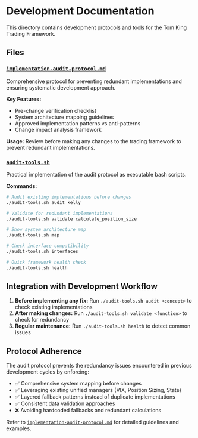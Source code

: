 # Development Documentation

This directory contains development protocols and tools for the Tom King Trading Framework.

## Files

### [`implementation-audit-protocol.md`](implementation-audit-protocol.md)
Comprehensive protocol for preventing redundant implementations and ensuring systematic development approach.

**Key Features:**
- Pre-change verification checklist
- System architecture mapping guidelines  
- Approved implementation patterns vs anti-patterns
- Change impact analysis framework

**Usage:** Review before making any changes to the trading framework to prevent redundant implementations.

### [`audit-tools.sh`](audit-tools.sh)  
Practical implementation of the audit protocol as executable bash scripts.

**Commands:**
```bash
# Audit existing implementations before changes
./audit-tools.sh audit kelly

# Validate for redundant implementations
./audit-tools.sh validate calculate_position_size

# Show system architecture map
./audit-tools.sh map

# Check interface compatibility  
./audit-tools.sh interfaces

# Quick framework health check
./audit-tools.sh health
```

## Integration with Development Workflow

1. **Before implementing any fix:** Run `./audit-tools.sh audit <concept>` to check existing implementations
2. **After making changes:** Run `./audit-tools.sh validate <function>` to check for redundancy
3. **Regular maintenance:** Run `./audit-tools.sh health` to detect common issues

## Protocol Adherence

The audit protocol prevents the redundancy issues encountered in previous development cycles by enforcing:

- ✅ Comprehensive system mapping before changes
- ✅ Leveraging existing unified managers (VIX, Position Sizing, State)
- ✅ Layered fallback patterns instead of duplicate implementations
- ✅ Consistent data validation approaches
- ❌ Avoiding hardcoded fallbacks and redundant calculations

Refer to [`implementation-audit-protocol.md`](implementation-audit-protocol.md) for detailed guidelines and examples.